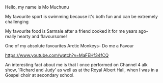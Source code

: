 Hello, my name is Mo Muchunu

My favourite sport is swimming because it's both fun and can be extremely challenging

My favourite food is Sarmale after a friend cooked it for me years ago- really hearty and flavoursome!

One of my absolute favourites Arctic Monkeys- Do me a Favour

https://www.youtube.com/watch?v=MaFEHf34fCQ

An interesting fact about me is that I once performed on Channel 4 alk show, 'Richard and Judy' as well as at the Royal Albert Hall, when I was in a Gospel choir at secondary school.

